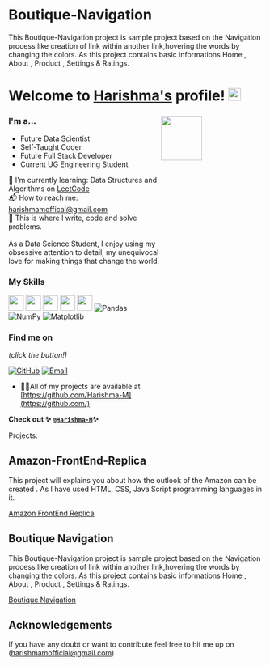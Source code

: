 # Boutique-Navigation
This Boutique-Navigation project is sample project based on the Navigation process like creation of link within another link,hovering the words by changing the colors. As this project contains basic informations Home  , About , Product , Settings &amp; Ratings.
# Welcome to [Harishma's](https://github.com/Harishma-M/) profile! <a href="https://github.com/Harishma-M/"> <img src="https://media.giphy.com/media/hvRJCLFzcasrR4ia7z/giphy.gif" width="25px"></a>

### I'm a...   <img src="https://www.web24zone.com/wp-content/uploads/2022/10/46207-programmer-1.gif" height=15% width=40% align="right">

* Future Data Scientist 
* Self-Taught Coder
* Future Full Stack Developer
* Current UG Engineering Student


🌱 I'm currently learning: Data Structures and Algorithms on [LeetCode](https://leetcode.com/harishmamofficial)<br>
📬 How to reach me: [harishmamoffical@gmail.com](mailto:harishmamoffcial@gmail.com)<br>
💪 This is where I write, code and solve problems.<br><br>
 As a Data Science Student, I enjoy using my obsessive attention to detail, my unequivocal love for making 
 things that change the world.

### My Skills 
<img src="https://img.shields.io/badge/-C-blue?style=for-the-badge&logo=c&logoColor=FFFFFF" height="30"> <img src="https://img.shields.io/badge/-HTML-blue?style=for-the-badge&logo=HTML&logoColor=FFFFFF" height="30"> <img src="https://img.shields.io/badge/-CSS-blue?style=for-the-badge&logo=cSS&logoColor=FFFFFF" height="30"> <img src="http://img.shields.io/badge/-Python-blue?style=for-the-badge&logo=python&logoColor=FFFFFF" height="30"> <img src="https://img.shields.io/badge/-Java-blue?style=for-the-badge&logo=openjdk&logoColor=white" height="30"> ![Pandas](https://img.shields.io/badge/pandas-%23150458.svg?style=for-the-badge&logo=pandas&logoColor=white) ![NumPy](https://img.shields.io/badge/numpy-%23013243.svg?style=for-the-badge&logo=numpy&logoColor=white) ![Matplotlib](https://img.shields.io/badge/Matplotlib-%23ffffff.svg?style=for-the-badge&logo=Matplotlib&logoColor=black)



### Find me on 

_(click the button!)_

[![GitHub](https://img.shields.io/badge/-GitHub-blue?style=for-the-badge&logo=github&logoColor=white)](https://github.com/Harishma-M) [![Email](https://img.shields.io/badge/-Email-blue?style=for-the-badge&logo=mail.ru&logoColor=white)](mailto:harishmamofficial@gmail.com)


- 👨‍💻All of my projects are available at [https://github.com/Harishma-M](https://github.com/)

**Check out 
✨
[`@Harishma-M`](https://github.com/Harishma-M)✨**



Projects:

 ## Amazon-FrontEnd-Replica
This project will explains you about how the outlook of the Amazon can be created . As I have used HTML, CSS, Java Script programming languages in it.

[Amazon FrontEnd Replica](https://github.com/Harishma-M/Amazon-FrontEnd-Look)


 ## Boutique Navigation
This Boutique-Navigation project is sample project based on the Navigation process like creation of link within another link,hovering the words by changing the colors. As this project contains basic informations Home  , About , Product , Settings &amp; Ratings.


[Boutique Navigation](https://github.com/Harishma-M/Boutique-Navigation)



## Acknowledgements


If you have any doubt or want to contribute feel free to hit me up on (harishmamofficial@gmail.com)
